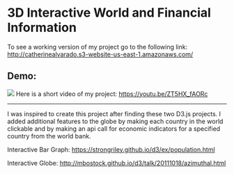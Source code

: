 # 3D Interactive World and Financial Information

To see a working version of my project go to the following link:
http://catherinealvarado.s3-website-us-east-1.amazonaws.com/

## Demo:
![](3D_world_demo.gif)
Here is a short video of my project: https://youtu.be/ZT5HX_fAORc

-----------------------------

I was inspired to create this project after finding these two D3.js projects.
I added additional features to the globe by making each country in the world clickable 
and by making an api call for economic indicators for a specified country
from the world bank. 

Interactive Bar Graph:
https://strongriley.github.io/d3/ex/population.html

Interactive Globe:
http://mbostock.github.io/d3/talk/20111018/azimuthal.html
